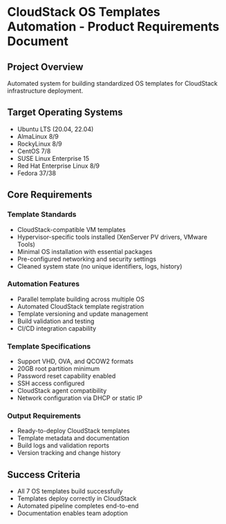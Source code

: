 # CloudStack OS Templates Automation - Product Requirements Document

## Project Overview
Automated system for building standardized OS templates for CloudStack infrastructure deployment.

## Target Operating Systems
- Ubuntu LTS (20.04, 22.04)
- AlmaLinux 8/9
- RockyLinux 8/9
- CentOS 7/8
- SUSE Linux Enterprise 15
- Red Hat Enterprise Linux 8/9
- Fedora 37/38

## Core Requirements

### Template Standards
- CloudStack-compatible VM templates
- Hypervisor-specific tools installed (XenServer PV drivers, VMware Tools)
- Minimal OS installation with essential packages
- Pre-configured networking and security settings
- Cleaned system state (no unique identifiers, logs, history)

### Automation Features
- Parallel template building across multiple OS
- Automated CloudStack template registration
- Template versioning and update management
- Build validation and testing
- CI/CD integration capability

### Template Specifications
- Support VHD, OVA, and QCOW2 formats
- 20GB root partition minimum
- Password reset capability enabled
- SSH access configured
- CloudStack agent compatibility
- Network configuration via DHCP or static IP

### Output Requirements
- Ready-to-deploy CloudStack templates
- Template metadata and documentation
- Build logs and validation reports
- Version tracking and change history

## Success Criteria
- All 7 OS templates build successfully
- Templates deploy correctly in CloudStack
- Automated pipeline completes end-to-end
- Documentation enables team adoption